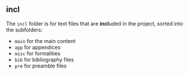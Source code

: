 ## incl

The `incl` folder is for text files that are **incl**uded in the project, sorted into the subfolders:

- `main` for the main content
- `app` for appendices
- `misc` for formalities
- `bib` for bibliography files
- `pre` for preamble files
